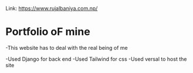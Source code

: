 Link: https://www.rujalbaniya.com.np/

# Portfolio oF mine

-This website has to deal with the real being of me 


-Used Django for back end
-Used Tailwind for css 
-Used versal to host the site
